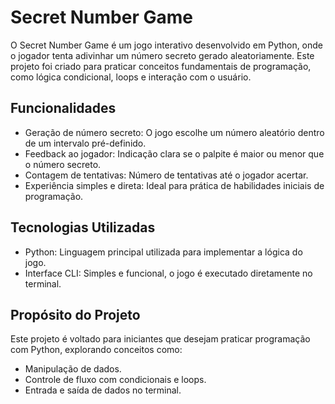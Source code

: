 # Secret Number Game

O Secret Number Game é um jogo interativo desenvolvido em Python, onde o jogador tenta adivinhar um número secreto gerado aleatoriamente. Este projeto foi criado para praticar conceitos fundamentais de programação, como lógica condicional, loops e interação com o usuário.

## Funcionalidades

- Geração de número secreto: O jogo escolhe um número aleatório dentro de um intervalo pré-definido.
- Feedback ao jogador: Indicação clara se o palpite é maior ou menor que o número secreto.
- Contagem de tentativas: Número de tentativas até o jogador acertar.
- Experiência simples e direta: Ideal para prática de habilidades iniciais de programação.
 
## Tecnologias Utilizadas

- Python: Linguagem principal utilizada para implementar a lógica do jogo.
- Interface CLI: Simples e funcional, o jogo é executado diretamente no terminal.
   
## Propósito do Projeto

Este projeto é voltado para iniciantes que desejam praticar programação com Python, explorando conceitos como:
- Manipulação de dados.
- Controle de fluxo com condicionais e loops.
- Entrada e saída de dados no terminal.
